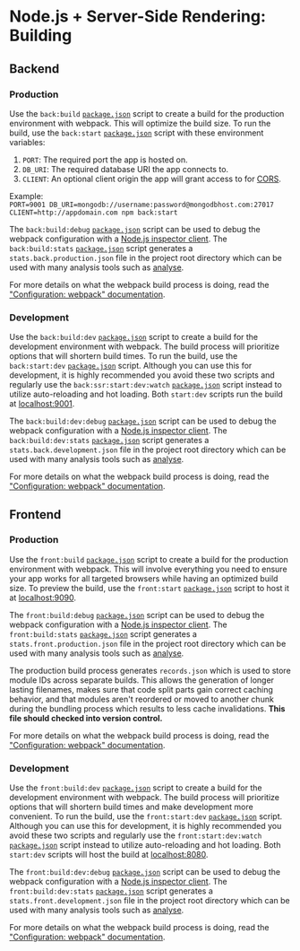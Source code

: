 # Node.js + Server-Side Rendering: Building
## Backend
### Production
Use the `back:build` [`package.json`](../../../package.json) script to create a build for the production environment with webpack. This will optimize the build size. To run the build, use the `back:start` [`package.json`](../../../package.json) script with these environment variables:

1. `PORT`: The required port the app is hosted on.
2. `DB_URI`: The required database URI the app connects to.
3. `CLIENT`: An optional client origin the app will grant access to for [CORS](https://developer.mozilla.org/en-US/docs/Web/HTTP/CORS).

Example:  
`PORT=9001 DB_URI=mongodb://username:password@mongodbhost.com:27017 CLIENT=http://appdomain.com npm back:start`

The `back:build:debug` [`package.json`](../../../package.json) script can be used to debug the webpack configuration with a [Node.js inspector client](https://nodejs.org/en/docs/guides/debugging-getting-started/#inspector-clients). The `back:build:stats` [`package.json`](../../../package.json) script generates a `stats.back.production.json` file in the project root directory which can be used with many analysis tools such as [analyse](https://github.com/webpack/analyse).

For more details on what the webpack build process is doing, read the ["Configuration: webpack" documentation](configuration.md#webpack).

### Development
Use the `back:build:dev` [`package.json`](../../../package.json) script to create a build for the development environment with webpack. The build process will prioritize options that will shortern build times. To run the build, use the `back:start:dev` [`package.json`](../../../package.json) script. Although you can use this for development, it is highly recommended you avoid these two scripts and regularly use the `back:ssr:start:dev:watch` [`package.json`](../../../package.json) script instead to utilize auto-reloading and hot loading. Both `start:dev` scripts run the build at [localhost:9001](http://localhost:9001).

The `back:build:dev:debug` [`package.json`](../../../package.json) script can be used to debug the webpack configuration with a [Node.js inspector client](https://nodejs.org/en/docs/guides/debugging-getting-started/#inspector-clients). The `back:build:dev:stats` [`package.json`](../../../package.json) script generates a `stats.back.development.json` file in the project root directory which can be used with many analysis tools such as [analyse](https://github.com/webpack/analyse).

For more details on what the webpack build process is doing, read the ["Configuration: webpack" documentation](configuration.md#webpack).

## Frontend
### Production
Use the `front:build` [`package.json`](../../../package.json) script to create a build for the production environment with webpack. This will involve everything you need to ensure your app works for all targeted browsers while having an optimized build size. To preview the build, use the `front:start` [`package.json`](../../../package.json) script to host it at [localhost:9090](http://localhost:9090).

The `front:build:debug` [`package.json`](../../../package.json) script can be used to debug the webpack configuration with a [Node.js inspector client](https://nodejs.org/en/docs/guides/debugging-getting-started/#inspector-clients). The `front:build:stats` [`package.json`](../../../package.json) script generates a `stats.front.production.json` file in the project root directory which can be used with many analysis tools such as [analyse](https://github.com/webpack/analyse).

The production build process generates `records.json` which is used to store module IDs across separate builds. This allows the generation of longer lasting filenames, makes sure that code split parts gain correct caching behavior, and that modules aren't reordered or moved to another chunk during the bundling process which results to less cache invalidations. **This file should checked into version control.**

For more details on what the webpack build process is doing, read the ["Configuration: webpack" documentation](configuration.md#webpack).

### Development
Use the `front:build:dev` [`package.json`](../../../package.json) script to create a build for the development environment with webpack. The build process will prioritize options that will shortern build times and make development more convenient. To run the build, use the `front:start:dev` [`package.json`](../../../package.json) script. Although you can use this for development, it is highly recommended you avoid these two scripts and regularly use the `front:start:dev:watch` [`package.json`](../../../package.json) script instead to utilize auto-reloading and hot loading. Both `start:dev` scripts will host the build at [localhost:8080](http://localhost:8080).

The `front:build:dev:debug` [`package.json`](../../../package.json) script can be used to debug the webpack configuration with a [Node.js inspector client](https://nodejs.org/en/docs/guides/debugging-getting-started/#inspector-clients). The `front:build:dev:stats` [`package.json`](../../../package.json) script generates a `stats.front.development.json` file in the project root directory which can be used with many analysis tools such as [analyse](https://github.com/webpack/analyse).

For more details on what the webpack build process is doing, read the ["Configuration: webpack" documentation](configuration.md#webpack).